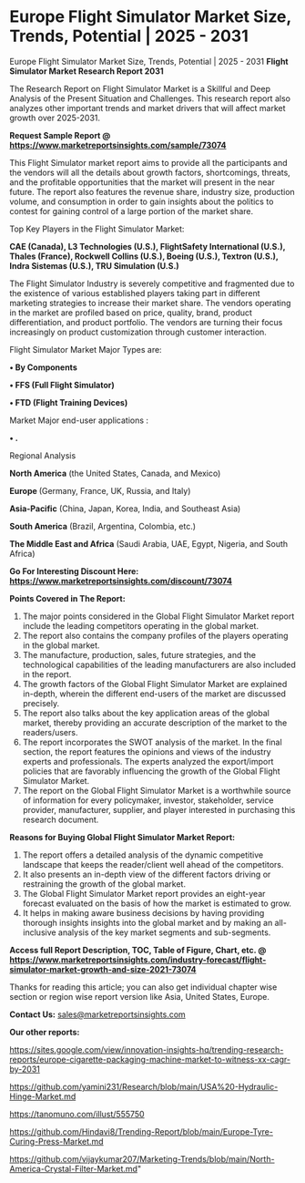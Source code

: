 # Europe Flight Simulator Market Size, Trends, Potential | 2025 - 2031
 Europe Flight Simulator Market Size, Trends, Potential | 2025 - 2031
<strong>Flight Simulator Market Research Report 2031</strong>

The Research Report on Flight Simulator Market is a Skillful and Deep Analysis of the Present Situation and Challenges. This research report also analyzes other important trends and market drivers that will affect market growth over 2025-2031.

<strong>Request Sample Report @ <a href=https://www.marketreportsinsights.com/sample/73074>https://www.marketreportsinsights.com/sample/73074</a></strong>

This Flight Simulator market report aims to provide all the participants and the vendors will all the details about growth factors, shortcomings, threats, and the profitable opportunities that the market will present in the near future. The report also features the revenue share, industry size, production volume, and consumption in order to gain insights about the politics to contest for gaining control of a large portion of the market share.

Top Key Players in the Flight Simulator Market:

<strong>CAE (Canada), L3 Technologies (U.S.), FlightSafety International (U.S.), Thales (France), Rockwell Collins (U.S.), Boeing (U.S.), Textron (U.S.), Indra Sistemas (U.S.), TRU Simulation (U.S.)</strong>

The Flight Simulator Industry is severely competitive and fragmented due to the existence of various established players taking part in different marketing strategies to increase their market share. The vendors operating in the market are profiled based on price, quality, brand, product differentiation, and product portfolio. The vendors are turning their focus increasingly on product customization through customer interaction.

Flight Simulator Market Major Types are:

<strong>• By Components

• FFS (Full Flight Simulator)

• FTD (Flight Training Devices)</strong>

Market Major end-user applications :

<strong>• .</strong>

Regional Analysis

</u><strong><b>North America</b></strong> (the United States, Canada, and Mexico)

<strong><b>Europe </b></strong>(Germany, France, UK, Russia, and Italy)

<strong><b>Asia-Pacific</b></strong> (China, Japan, Korea, India, and Southeast Asia)

<strong><b>South America</b></strong> (Brazil, Argentina, Colombia, etc.)

<strong><b>The Middle East and Africa</b></strong> (Saudi Arabia, UAE, Egypt, Nigeria, and South Africa)

<strong>Go For Interesting Discount Here: <a href=https://www.marketreportsinsights.com/discount/73074>https://www.marketreportsinsights.com/discount/73074</a></strong>

<strong>Points Covered in The Report:</strong>
<ol>
  <li>The major points considered in the Global Flight Simulator Market report include the leading competitors operating in the global market.</li>
  <li>The report also contains the company profiles of the players operating in the global market.</li>
  <li>The manufacture, production, sales, future strategies, and the technological capabilities of the leading manufacturers are also included in the report.</li>
  <li>The growth factors of the Global Flight Simulator Market are explained in-depth, wherein the different end-users of the market are discussed precisely.</li>
  <li>The report also talks about the key application areas of the global market, thereby providing an accurate description of the market to the readers/users.</li>
  <li>The report incorporates the SWOT analysis of the market. In the final section, the report features the opinions and views of the industry experts and professionals. The experts analyzed the export/import policies that are favorably influencing the growth of the Global Flight Simulator Market.</li>
  <li>The report on the Global Flight Simulator Market is a worthwhile source of information for every policymaker, investor, stakeholder, service provider, manufacturer, supplier, and player interested in purchasing this research document.</li>
</ol>
<strong>Reasons for Buying Global Flight Simulator Market Report:</strong>

<ol>
  <li>The report offers a detailed analysis of the dynamic competitive landscape that keeps the reader/client well ahead of the competitors.</li>
  <li>It also presents an in-depth view of the different factors driving or restraining the growth of the global market.</li>
  <li>The Global Flight Simulator Market report provides an eight-year forecast evaluated on the basis of how the market is estimated to grow.</li>
  <li>It helps in making aware business decisions by having providing thorough insights insights into the global market and by making an all-inclusive analysis of the key market segments and sub-segments.</li>
</ol>
<strong>Access full Report Description, TOC, Table of Figure, Chart, etc. @ <a href=https://www.marketreportsinsights.com/industry-forecast/flight-simulator-market-growth-and-size-2021-73074>https://www.marketreportsinsights.com/industry-forecast/flight-simulator-market-growth-and-size-2021-73074</a></strong>


Thanks for reading this article; you can also get individual chapter wise section or region wise report version like Asia, United States, Europe.

<strong>Contact Us:</strong>
sales@marketreportsinsights.com

<strong>Our other reports:</strong>

<a href=https://sites.google.com/view/innovation-insights-hq/trending-research-reports/europe-cigarette-packaging-machine-market-to-witness-xx-cagr-by-2031>https://sites.google.com/view/innovation-insights-hq/trending-research-reports/europe-cigarette-packaging-machine-market-to-witness-xx-cagr-by-2031</a>

<a href=https://github.com/yamini231/Research/blob/main/USA%20-Hydraulic-Hinge-Market.md>https://github.com/yamini231/Research/blob/main/USA%20-Hydraulic-Hinge-Market.md</a>

<a href=https://tanomuno.com/illust/555750>https://tanomuno.com/illust/555750</a>

<a href=https://github.com/Hindavi8/Trending-Report/blob/main/Europe-Tyre-Curing-Press-Market.md>https://github.com/Hindavi8/Trending-Report/blob/main/Europe-Tyre-Curing-Press-Market.md</a>

<a href=https://github.com/vijaykumar207/Marketing-Trends/blob/main/North-America-Crystal-Filter-Market.md>https://github.com/vijaykumar207/Marketing-Trends/blob/main/North-America-Crystal-Filter-Market.md</a>"
